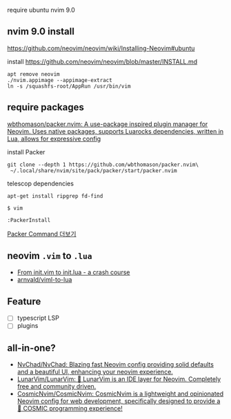 require ubuntu nvim 9.0

## nvim 9.0 install

https://github.com/neovim/neovim/wiki/Installing-Neovim#ubuntu

install https://github.com/neovim/neovim/blob/master/INSTALL.md

```shell
apt remove neovim
./nvim.appimage --appimage-extract
ln -s /squashfs-root/AppRun /usr/bin/vim
```

## require packages

[wbthomason/packer.nvim: A use-package inspired plugin manager for Neovim. Uses native packages, supports Luarocks dependencies, written in Lua, allows for expressive config](https://github.com/wbthomason/packer.nvim)

install Packer

```shell
git clone --depth 1 https://github.com/wbthomason/packer.nvim\
 ~/.local/share/nvim/site/pack/packer/start/packer.nvim
```

telescop dependencies

```shell
apt-get install ripgrep fd-find
```

```vim
$ vim

:PackerInstall
```

[Packer Command 더보기](https://github.com/wbthomason/packer.nvim#quickstart)

## neovim `.vim` to `.lua`

- [From init.vim to init.lua - a crash course](https://www.notonlycode.org/neovim-lua-config/)
- [arnvald/viml-to-lua](https://github.com/arnvald/viml-to-lua/tree/main) 

## Feature

- [ ] typescript LSP
- [ ] plugins

## all-in-one?

- [NvChad/NvChad: Blazing fast Neovim config providing solid defaults and a beautiful UI, enhancing your neovim experience.](https://github.com/NvChad/NvChad)
- [LunarVim/LunarVim: 🌙 LunarVim is an IDE layer for Neovim. Completely free and community driven.](https://github.com/lunarvim/lunarvim)
- [CosmicNvim/CosmicNvim: CosmicNvim is a lightweight and opinionated Neovim config for web development, specifically designed to provide a 💫 COSMIC programming experience!](https://github.com/CosmicNvim/CosmicNvim)
